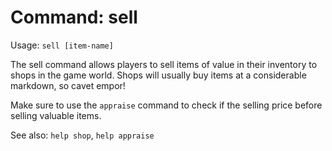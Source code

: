 # Command: sell
Usage: `sell [item-name]`

The sell command allows players to sell items of value in their inventory to
shops in the game world. Shops will usually buy items at a considerable
markdown, so cavet empor!

Make sure to use the `appraise` command to check if the selling price before
selling valuable items.

See also: `help shop`, `help appraise`
